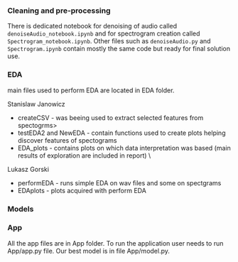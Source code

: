 ### Cleaning and pre-processing
There is dedicated notebook for denoising of audio called ```denoiseAudio_notebook.ipynb``` and for spectrogram creation called ```Spectrogram_notebook.ipynb```. Other files such as ```denoiseAudio.py``` and ```Spectrogram.ipynb``` contain mostly the same code but ready for final solution use.

### EDA
main files used to perform EDA are located in EDA folder. 

Stanislaw Janowicz
* createCSV - was beeing used to extract selected features from spectogrms>  
* testEDA2 and NewEDA - contain functions used to create plots helping discover features of spectograms
* EDA_plots - contains plots on which data interpretation was based (main results of exploration are included in report) \

Lukasz Gorski
* performEDA - runs simple EDA on wav files and some on spectgrams 
* EDAplots - plots acquired with perform EDA

### Models

### App
All the app files are in App folder. To run the application user needs to run App/app.py file. Our best model is in file App/model.py.

